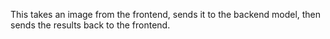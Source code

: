 This takes an image from the frontend, sends it to the backend model, then sends the results back to the frontend. 
